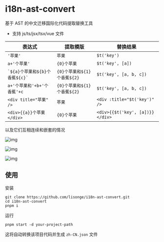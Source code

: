 # i18n-ast-convert

基于 AST 的中文迁移国际化代码提取替换工具

- 支持 js/ts/jsx/tsx/vue 文件

| 表达式                             | 提取模版                    | 替换结果                     |
| ---------------------------------- | --------------------------- | ---------------------------- |
| `'苹果'`                           | `苹果`                      | `$t('key')`                  |
| `a+'个苹果'`                       | `{0}个苹果`                 | `$t('key', [a])`             |
| `` `${a}个苹果和${b}个香蕉${c}` `` | `{0}个苹果和${1}个香蕉${2}` | `$t('key', [a, b, c])`       |
| `a+'个苹果和'+b+'个香蕉'+c`        | `{0}个苹果和${1}个香蕉${2}` | `$t('key', [a, b, c])`       |
| `<div title="苹果" />`             | `苹果`                      | `<div :title="$t('key')" />` |
| `<div>{{a}}个苹果</div>`             | `{0}个苹果`                      | `<div>{{$t('key', [a])}}</div>` |

以及它们互相连续和嵌套的情况

![img](https://e.gkd.li/94a7b786-1769-4379-a316-2462de9aeac6)

![img](https://e.gkd.li/aa93089c-b192-44f8-afed-f013cead318a)

![img](https://e.gkd.li/d7c8eb7e-5dbc-4028-85a7-ee887559ffa6)

## 使用

安装

```shell
git clone https://github.com/lisonge/i18n-ast-convert.git
cd i18n-ast-convert
pnpm i
```

运行

```shell
pnpm start -d your-project-path
```

这将自动转换该项目代码并生成 `zh-CN.json` 文件
